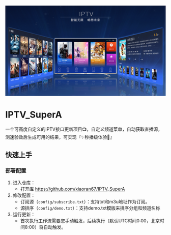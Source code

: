 ![IPTV](https://raw.githubusercontent.com/xiaoran67/update/refs/heads/main/library/draw/draw0065.png)

# IPTV_SuperA

一个可高度自定义的IPTV接口更新项目📺，自定义频道菜单，自动获取直播源，测速验效后生成可用的结果，可实现『✨秒播级体验🚀』

## 快速上手
### 部署配置
1. 进入仓库：
   - 打开库 https://github.com/xiaoran67/IPTV_SuperA
2. 修改配置：
   - 订阅源（`config/subscribe.txt`）：支持txt和m3u地址作为订阅。
   - 源排序（`config/demo.txt`）：支持demo.txt模版来排序分组和频道名称
3. 运行更新：
   - 首次执行工作流需要您手动触发，后续执行（默认UTC时间0:00，北京时间8:00）将自动触发。




